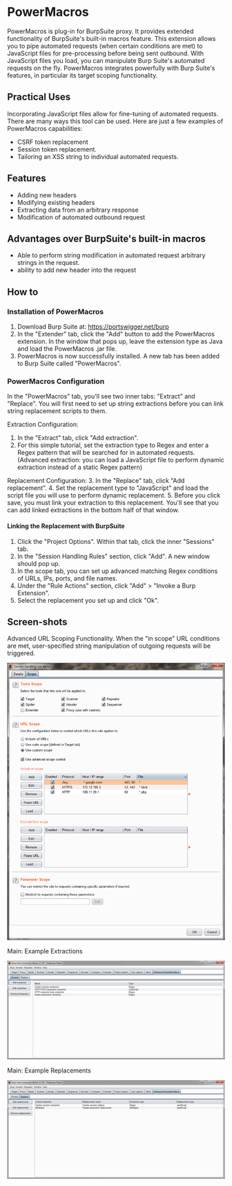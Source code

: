 # PowerMacros
PowerMacros is plug-in for BurpSuite proxy. It provides extended functionality of BurpSuite's built-in macros feature. This extension allows you to pipe automated requests (when certain conditions are met) to JavaScript files for pre-processing before being sent outbound. With JavaScript files you load, you can manipulate Burp Suite's automated requests on the fly. PowerMacros integrates powerfully with Burp Suite's features, in particular its target scoping functionality. 

## Practical Uses
Incorporating JavaScript files allow for fine-tuning of automated requests. There are many ways this tool can be used. Here are just a few examples of PowerMacros capabilities:
- CSRF token replacement
- Session token replacement.
- Tailoring an XSS string to individual automated requests.

## Features
- Adding new headers
- Modifying existing headers
- Extracting data from an arbitrary response
- Modification of automated outbound request
  
## Advantages over BurpSuite's built-in macros
- Able to perform string modification in automated request arbitrary strings in the request. 
- ability to add new header into the request

## How to
### Installation of PowerMacros
1. Download Burp Suite at: https://portswigger.net/burp
2. In the "Extender" tab, click the "Add" button to add the PowerMacros extension. In the window that pops up, leave the extension type as Java and load the PowerMacros .jar file.
3. PowerMacros is now successfully installed. A new tab has been added to Burp Suite called "PowerMacros".
### PowerMacros Configuration
In the "PowerMacros" tab, you'll see two inner tabs: "Extract" and "Replace". You will first need to set up string extractions before you can link string replacement scripts to them.

Extraction Configuration:
1. In the "Extract" tab, click "Add extraction". 
2. For this simple tutorial, set the extraction type to Regex and enter a Regex pattern that will be searched for in automated requests. (Advanced extraction: you can load a JavaScript file to perform dynamic extraction instead of a static Regex pattern)

Replacement Configuration:
3. In the "Replace" tab, click "Add replacement". 
4. Set the replacement type to "JavaScript" and load the script file you will use to perform dynamic replacement.
5. Before you click save, you must link your extraction to this replacement. You'll see that you can add linked extractions in the bottom half of that window.

#### Linking the Replacement with BurpSuite
1. Click the "Project Options". Within that tab, click the inner "Sessions" tab.
2. In the "Session Handling Rules" section, click "Add". A new window should pop up.
3. In the scope tab, you can set up advanced matching Regex conditions of URLs, IPs, ports, and file names.
3. Under the "Rule Actions" section, click "Add" > "Invoke a Burp Extension".
4. Select the replacement you set up and click "Ok".


## Screen-shots

Advanced URL Scoping Functionality. When the "in scope" URL conditions are met, user-specified string manipulation of outgoing requests will be triggered.

![Main tab](/screenshots/0_session_handling_rule_3_advanced.png?raw=true "Main tab")

Main: Example Extractions

![Logger tab](/screenshots/0_main_extract_example.png?raw=true "Logger tab")

Main: Example Replacements

![Settings tab](/screenshots/0_main_replace_example.png?raw=true "Settings tab")
